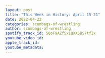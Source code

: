 ```yaml
---
layout: post
title: "This Week in History: April 15-21"
date: 2022-04-22
categories: scumbags-of-wrestling
author: scumbags-of-wrestling
spotify_track_id: 5QoF9AZfSxIQXXSBS7tfIx
youtube_video_id: 
apple_track_id: 
youtube_metadata: 
---
```

